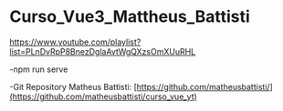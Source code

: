 # Curso_Vue3_Mattheus_Battisti
https://www.youtube.com/playlist?list=PLnDvRpP8BnezDglaAvtWgQXzsOmXUuRHL



-npm run serve

-Git Repository Matheus Battisti:
[https://github.com/matheusbattisti/](https://github.com/matheusbattisti/curso_vue_yt)


